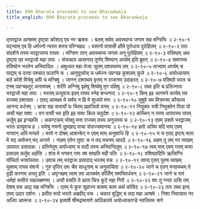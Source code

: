 ```yaml
---
title: 090 Bharata proceeds to see Bharadwaja
title_english: 090 Bharata proceeds to see Bharadwaja

---
```

<div class="audioEmbed"  caption="श्रीराम-हरिसीताराममूर्ति-घनपाठिभ्यां वचनम्" src="https://archive.org/download/Ramayana-recitation-Sriram-harisItArAmamUrti-Ghanapaati-v2/Kanda_2/Kanda_2_AYK-090-Bharadwaja_Darshanam.mp3"></div>
द्भरद्वाज आश्रमम् दृष्ट्वा क्रोशाद् एव नर ऋषभः ।  
बलम् सर्वम् अवस्थाप्य जगाम सह मन्त्रिभिः ॥ २-९०-१  
पद्भ्याम् एव हि धर्मज्नो न्यस्त शस्त्र परिग्च्छदः ।  
वसानो वाससी क्षौमे पुरोधाय पुरोहितम् ॥ २-९०-२  
ततः संदर्शने तस्य भरद्वाजस्य राघवः ।  
मन्त्रिणः तान् अवस्थाप्य जगाम अनु पुरोहितम् ॥ २-९०-३  
वसिष्ठम् अथ दृष्ट्वा एव भरद्वाजो महा तपाः ।  
संचचाल आसनात् तूर्णम् शिष्यान् अर्घ्यम् इति ब्रुवन् ॥ २-९०-४  
समागम्य वसिष्ठेन भरतेन अभिवादितः ।  
अबुध्यत महा तेजाः सुतम् दशरथस्य तम् ॥ २-९०-५  
ताभ्याम् अर्घ्यम् च पाद्यम् च दत्त्वा पश्चात् फलानि च ।  
आनुपूर्व्याच् च धर्मज्नः पप्रग्च्छ कुशलम् कुले ॥ २-९०-६  
अयोध्यायाम् बले कोशे मित्रेषु अपि च मन्त्रिषु ।  
जानन् दशरथम् वृत्तम् न राजानम् उदाहरत् ॥ २-९०-७  
वसिष्ठो भरतः च एनम् पप्रग्च्छतुर् अनामयम् ।  
शरीरे अग्निषु वृक्षेषु शिष्येषु मृग पक्षिषु ॥ २-९०-८  
तथा इति च प्रतिज्नाय भरद्वाजो महा तपाः ।  
भरतम् प्रत्युवाच इदम् राघव स्नेह बन्धनात् ॥ २-९०-९  
किम् इह आगमने कार्यम् तव राज्यम् प्रशासतः ।  
एतद् आचक्ष्व मे सर्वम् न हि मे शुध्यते मनः ॥ २-९०-१०  
सुषुवे यम मित्रघ्नम् कौसल्य आनन्द वर्धनम् ।  
भ्रात्रा सह सभार्यो यः चिरम् प्रव्राजितो वनम् ॥ २-९०-११  
नियुक्तः स्त्री नियुक्तेन पित्रा यो असौ महा यशाः ।  
वन वासी भव इति इह समाः किल चतुर्दश ॥ २-९०-१२  
कच्चिन् न तस्य अपापस्य पापम् कर्तुम् इह इग्च्छसि ।  
अकण्टकम् भोक्तु मना राज्यम् तस्य अनुजस्य च ॥ २-९०-१३  
एवम् उक्तो भरद्वाजम् भरतः प्रत्युवाच ह ।  
पर्यश्रु नयनो दुह्खाद् वाचा संसज्जमानया ॥ २-९०-१४  
हतो अस्मि यदि माम् एवम् भगवान् अपि मन्यते ।  
मत्तो न दोषम् आशन्केर् न एवम् माम् अनुशाधि हि ॥ २-९०-१५  
न च एतद् इष्टम् माता मे यद् अवोचन् मद् अन्तरे ।  
नाहम् एतेन तुष्टः च न तद् वचनम् आददे ॥ २-९०-१६  
अहम् तु तम् नर व्याघ्रम् उपयातः प्रसादकः ।  
प्रतिनेतुम् अयोध्याम् च पादौ तस्य अभिवन्दितुम् ॥ २-९०-१७  
त्वम् माम् एवम् गतम् मत्वा प्रसादम् कर्तुम् अर्हसि ।  
शंस मे भगवन् रामः क्व सम्प्रति मही पतिः ॥ २-९०-१८  
वशिष्ठादिभि ऋत्विग्भि र्याचितो भगवांस्ततः ।  
उवाच तम् भरद्वाजः प्रसादाद् भरतम् वचः ॥ २-९०-१९  
त्वय्य् एतत् पुरुष व्याघ्रम् युक्तम् राघव वंशजे ।  
गुरु वृत्तिर् दमः चैव साधूनाम् च अनुयायिता ॥ २-९०-२०  
जाने च एतन् मनह्स्थम् ते दृढी करणम् अस्तु इति ।  
अपृग्च्छम् त्वाम् तव अत्यर्थम् कीर्तिम् समभिवर्धयन् ॥ २-९०-२१  
जाने च रामं धर्मज्ञं ससीतं सहलक्ष्मणम् ।  
असौ वसति ते भ्राता चित्र कूटे महा गिरौ ॥ २-९०-२२  
श्वः तु गन्ता असि तम् देशम् वस अद्य सह मन्त्रिभिः ।  
एतम् मे कुरु सुप्राज्न कामम् काम अर्थ कोविद ॥ २-९०-२३  
ततः तथा इत्य् एवम् उदार दर्शनः ।  
प्रतीत रूपो भरतो अब्रवीद् वचः ।  
चकार बुद्धिम् च तदा महा आश्रमे ।  
निशा निवासाय नर अधिप आत्मजः ॥ २-९०-२४  
इत्यार्षे श्रीमद्रामायणे आदिकाव्ये अयोध्याकाण्डे नवतितमः सर्गः